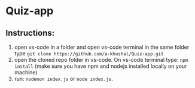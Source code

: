 # Quiz-app

## Instructions:
1. open vs-code in a folder and open vs-code terminal in the same folder type `git clone https://github.com/a-khushal/Quiz-app.git` 
2. open the cloned repo folder in vs-code. On vs-code terminal type: `npm install` (make sure you have npm and nodejs installed locally on your machine)
3. run: `nodemon index.js` or `node index.js`.
